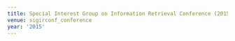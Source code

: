 ```yaml
---
title: Special Interest Group on Information Retrieval Conference (2015)
venue: sigirconf_conference
year: '2015'
---
```

